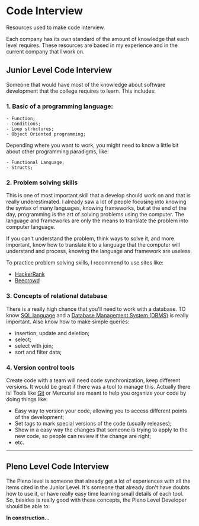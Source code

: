 # Code Interview

Resources used to make code interview.

Each company has its own standard of the amount of knowledge that each level requires. These resources are based in my experience and in the current company that I work on.

## Junior Level Code Interview

Someone that would have most of the knowledge about software development that the college requires to learn. This includes:

### 1. Basic of a programming language:
    - Function;
    - Conditions;
    - Loop structures;
    - Object Oriented programming;   
Depending where you want to work, you might need to know a little bit about other programming paradigms, like:

    - Functional Language;
    - Structs;

### 2. Problem solving skills

This is one of most important skill that a develop should work on and that is really underestimated. I already saw a lot of people focusing into knowing the syntax of many languages, knowing frameworks, but at the end of the day, programming is the art of solving problems using the computer. The language and frameworks are only the means to translate the problem into computer language.

If you can't understand the problem, think ways to solve it, and more important, know how to translate it to a language that the computer will understand and process, knowing the language and framework are useless.

To practice problem solving skills, I recommend to use sites like:

- [HackerRank](https://www.hackerrank.com/)
- [Beecrowd](https://www.beecrowd.com.br/judge/pt/login?origem=1)

### 3. Concepts of relational database

There is a really high chance that you'll need to work with a database. TO know [SQL language](https://www.w3schools.com/sql/) and a [Database Management System (DBMS)](https://www.techopedia.com/definition/24361/database-management-systems-dbms) is really important. Also know how to make simple queries:

- insertion, update and deletion;
- select;
- select with join;
- sort and filter data;
    
### 4. Version control tools

Create code with a team will need code synchronization, keep different versions. It would be great if there was a tool to manage this. Actually there is! Tools like [Git](https://git-scm.com/) or Mercurial are meant to help you organize your code by doing things like:

- Easy way to version your code, allowing you to access different points of the development;
- Set tags to mark special versions of the code (usually releases);
- Show in a easy way the changes that someone is trying to apply to the new code, so people can review if the change are right;
- etc.

---

## Pleno Level Code Interview

The Pleno level is someone that already get a lot of experiences with all the items cited in the Junior Level. It's someone that already don't have doubts how to use it, or have really easy time learning small details of each tool. 
So, besides is really good with these concepts, the Pleno Level Developer should be able to:

**In construction...**
